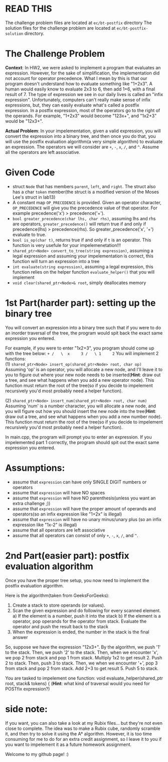 # READ THIS

The challenge problem files are located at `ec/bt-postfix` directory
The solution files for the challenge problem are located at `ec/bt-postfix-solution` directory.

# The Challenge Problem
**Context**:
  In HW2, we were asked to implement a program that evaluates an expression. However, for the sake of simplification, the implementation did not account for operator precedence. What I mean by this is that our program doesn't understand how to evaluate something like "1+2x3". A human would easily know to evaluate 2x3 to 6, then add 1+6, with a final result of 7. 
  The type of expression we see in our daily lives is called an "infix expression". Unfortunately, computers can't really make sense of infix expressions, but, they can easily evaluate what's called a postfix expression. In a postfix expression, most of the operators go to the right of the operands. For example, "1+2x3" would become "123x+", and "1x2+3" would be "12x3+".
  
 **Actual Problem**:
  In your impelementation, given a valid expression, you will convert the expression into a binary tree, and then once you do that, you will use the postfix evaluation algorithm(a very simple algorithm) to evaluate an expression. The operators we will consider are `+`, `-`, `x`, `/`, and `^`. Assume all the operators are left associative. 

# Given Code
- struct `Node` that has members `parent`, `left`, and `right`. The struct also has a char `token` member(the struct is a modified version of the Moses Lee's struct in lab13)
- A constant map `OP_PRECEDENCE` is provided. Given an operator character, `OP_PRECEDENCE` will give you the precedence value of that operator. For example precedence('x') > precedence('+'). 
- `bool greater_precedence(char lhs, char rhs)`, assuming lhs and rhs are operators, `greater_precedence()` will return true if and only if precedence(lhs) > precedence(rhs). So greater_precedence('x', '+') evaluate to true.
- `bool is_op(char t)`, returns true if and only if `t` is an operator. This function is very usefule for your impelemenetation!!!
- `shared_ptr<Node> convert_to_tree(string expression)`, assuming a legal expression and assuming your impelementation is correct, this function will turn an expression into a tree
- `int evaluate(string expression)`, assuming a legal expression, this function relies on the helper function `evaluate_helper()` that you will implement
- `void clear(shared_ptr<Node>& root`, simply deallocates memory


# 1st Part(harder part): setting up the binary tree
  You will convert an expression into a binary tree such that if you were to do an inorder traversal of the tree, the program would spit back the exact same expression you entered. 

For example, if you were to enter "1x2+3", you program should come up with the tree below:
`
                     +
                   /   \ 
                  x     3
                /   \
               1     2
`
You will implement 2 functions:  
(1) `shared_ptr<Node> insert_op(shared_ptr<Node> root, char op)`
  Assuming 'op' is an operator, you will allocate a new node, and I'll leave it to you to figure out where your new node needs to be inserted(**Hint**: draw out a tree, and see what happens when you add a new operator node). This function must return the root of the tree(so if you decide to impelement recursively you'd most probably need a helper function).
  
(2) `shared_ptr<Node> insert_num(shared_ptr<Node> root, char num)`
  Assuming 'num' is a number character, you will allocate a new node, and you will figure out how you should insert the new node into the tree(**Hint**: draw out a tree, and see what happens when you add a new number node). This function must return the root of the tree(so if you decide to impelement recursively you'd most probably need a helper function).

In main.cpp, the program will prompt you to enter an expression. If you impelemented part 1 correctly, the program should spit out the exact same expression you entered. 

# Assumptions:
- assume that `expression` can have only SINGLE DIGIT numbers or operators
- assume that `expression` will have NO spaces
- assume that `expression` will have NO parenthesis(unless you want an extra challenge ;))
- assume that `expression` will have the proper amount of operands and operators(so an infix expression like "1+2x" is illegal)
- assume that `expression` will have no unary minus/unary plus (so an infix expression like "1x-2" is illegal)
- assume that all operators are left associative
- assume that all operators can consist of only `+`, `-`, `x`, `/`, and `^`.

# 2nd Part(easier part): postfix evaluation algorithm
  Once you have the proper tree setup, you now need to implement the postfix evaluation algorithm. 
  
Here is the algorithm(taken from GeeksForGeeks):
  1) Create a stack to store operands (or values).
  2) Scan the given expression and do following for every scanned element.
     a) If the element is a number, push it into the stack
     b) If the element is a operator, pop operands for the operator from stack. Evaluate the operator and push the result back to the stack
  3) When the expression is ended, the number in the stack is the final answer

So, suppose we have the expression "12x3+". By the algorithm, we push '1' to the stack. Then, we push '2' to the stack. Then, when we encounter 'x', we pop 2 from stack and pop 1 from stack. Multiply 1x2 to get result 2. Push 2 to stack. Then, push 3 to stack. Then, we when we encounter '+', pop 3 from stack and pop 2 from stack. Add 2+3 to get result 5. Push 5 to stack. 

You are tasked to impelement one function:
void evaluate_helper(shared_ptr<Node> root, stack<int>& tokens) {
(**Hint**: what kind of traversal would you need for POSTfix expression?)

# side note:
If you want, you can also take a look at my Rubix files... but they're not even close to complete. The idea was to make a Rubix cube, randomly scramble it, and then try to solve it using the A* algorithm. However, it is too time consuming for me to do for an extra credit assignment, so I leave it to you if you want to impelement it as a future homework assignment. 

Welcome to my github page! :)
